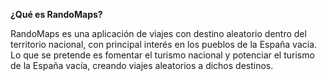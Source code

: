 **¿Qué es RandoMaps?**

RandoMaps es una aplicación de viajes con destino aleatorio dentro
del territorio nacional, con principal interés en los pueblos de la
España vacía. Lo que se pretende es fomentar el turismo nacional y
potenciar el turismo de la España vacía, creando viajes aleatorios a
dichos destinos.
